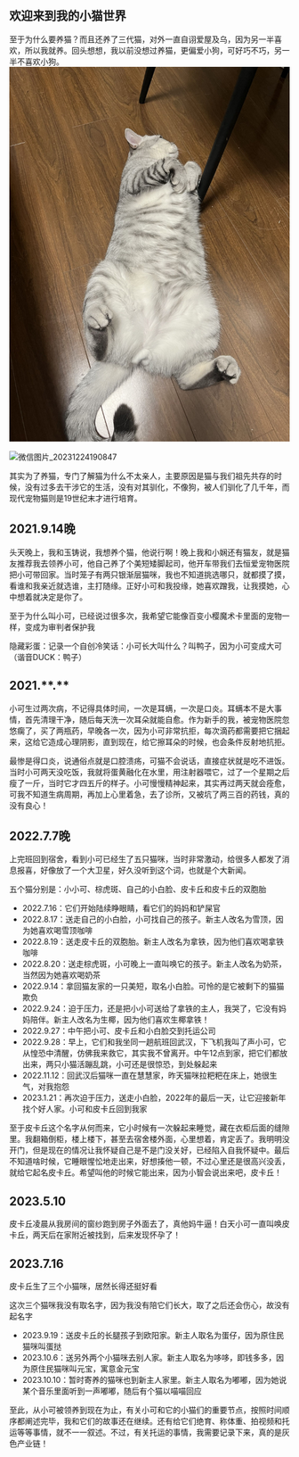 ## 欢迎来到我的小猫世界

至于为什么要养猫？而且还养了三代猫，对外一直自诩爱屋及乌，因为另一半喜欢，所以我就养。回头想想，我以前没想过养猫，更偏爱小狗，可好巧不巧，另一半不喜欢小狗。![foo bar](./small.jpg  "title"   )

![微信图片_20231224190847](../photo/微信图片_20231224190847.jpg)

其实为了养猫，专门了解猫为什么不太亲人，主要原因是猫与我们祖先共存的时候，没有过多去干涉它的生活，没有对其驯化，不像狗，被人们驯化了几千年，而现代宠物猫则是19世纪末才进行培育。

## 2021.9.14晚

头天晚上，我和玉铸说，我想养个猫，他说行啊！晚上我和小娴还有猫友，就是猫友推荐我去领养小可，他自己养了个美短矮脚起司，他开车带我们去恒爱宠物医院把小可带回家。当时笼子有两只银渐层猫咪，我也不知道挑选哪只，就都摸了摸，看谁和我亲近就选谁，主打随缘。正好小可和我投缘，她喜欢蹭我，让我摸她，心中想着就决定是你了。

至于为什么叫小可，已经说过很多次，我希望它能像百变小樱魔术卡里面的宠物一样，变成为审判者保护我

隐藏彩蛋：记录一个自创冷笑话：小可长大叫什么？叫鸭子，因为小可变成大可（谐音DUCK：鸭子）

## 2021.\*\*.\*\*

小可生过两次病，不记得具体时间，一次是耳螨，一次是口炎。耳螨本不是大事情，首先清理干净，随后每天洗一次耳朵就能自愈。作为新手的我，被宠物医院忽悠瘸了，买了两瓶药，早晚各一次，因为小可非常抗拒，每次滴药都需要把它捆起来，这给它造成心理阴影，直到现在，给它擦耳朵的时候，也会条件反射地抗拒。

最惨是得口炎，说通俗点就是口腔溃疡，可猫不会说话，直接症状就是吃不进饭。当时小可两天没吃饭，我就将蛋黄融化在水里，用注射器喂它，过了一个星期之后瘦了一斤，当时它才四五斤的样子。小可慢慢精神起来，其实再过两天就会痊愈，可我不知道生病周期，再加上心里着急，去了诊所，又被坑了两三百的药钱，真的没有良心！

## 2022.7.7晚

上完班回到宿舍，看到小可已经生了五只猫咪，当时非常激动，给很多人都发了消息报喜，好像放了一个大卫星，好久没听到这个词，也就是个大新闻。

五个猫分别是：小小可、棕虎斑、自己的小白脸、皮卡丘和皮卡丘的双胞胎

- 2022.7.16：它们开始陆续睁眼睛，看它们的妈妈和铲屎官
- 2022.8.17：送走自己的小白脸，小可找自己的孩子。新主人改名为雪顶，因为她喜欢喝雪顶咖啡
- 2022.8.19：送走皮卡丘的双胞胎。新主人改名为拿铁，因为他们喜欢喝拿铁咖啡
- 2022.8.20：送走棕虎斑，小可晚上一直叫唤它的孩子。新主人改名为奶茶，当然因为她喜欢喝奶茶
- 2022.9.14：拿回猫友家的一只美短，取名小白脸。可怜的是它被剩下的猫猫欺负
- 2022.9.24：迫于压力，还是把小小可送给了拿铁的主人，我哭了，它没有妈妈陪伴。新主人改名为生椰，因为他们喜欢生椰拿铁！
- 2022.9.27：中午把小可、皮卡丘和小白脸交到托运公司
- 2022.9.28：早上，它们和我坐同一趟航班回武汉，下飞机我叫了声小可，它从惶恐中清醒，仿佛我来救它，其实我不曾离开。中午12点到家，把它们都放出来，两只小猫活蹦乱跳，小可还是很惊恐，到处躲起来
- 2022.11.12：回武汉后猫咪一直在慧慧家，昨天猫咪拉粑粑在床上，她很生气，对我抱怨
- 2023.1.21：再次迫于压力，送走小白脸，2022年的最后一天，让它迎接新年找个好人家。小可和皮卡丘回到我家

至于皮卡丘这个名字从何而来，它小时候有一次躲起来睡觉，藏在衣柜后面的缝隙里。我翻箱倒柜，楼上楼下，甚至去宿舍楼外面，心里想着，肯定丢了。我明明没开门，但是现在的情况让我怀疑自己是不是门没关好，已经陷入自我怀疑中。最后不知道啥时候，它睡眼惺忪地走出来，好想揍他一顿，不过心里还是很高兴没丢，就给它起名皮卡丘。希望叫他的时候它能出来，因为小智会说出来吧，皮卡丘！

## 2023.5.10

皮卡丘凌晨从我房间的窗纱跑到房子外面去了，真他妈牛逼！白天小可一直叫唤皮卡丘，两天后在家附近被找到，后来发现怀孕了！

## 2023.7.16

皮卡丘生了三个小猫咪，居然长得还挺好看

这次三个猫咪我没有取名字，因为我没有陪它们长大，取了之后还会伤心，故没有起名字

- 2023.9.19：送皮卡丘的长腿孩子到欧阳家。新主人取名为蛋仔，因为原住民猫咪叫蛋挞
- 2023.10.6：送另外两个小猫咪去别人家。新主人取名为哆哆，即钱多多，因为原住民猫咪叫元宝，寓意金元宝
- 2023.10.10：暂时寄养的猫咪也到新主人家里。新主人取名为嘟嘟，因为她说某个音乐里面听到一声嘟嘟，随后有个猫以喵喵回应

至此，从小可被领养到现在为止，有关小可和它的小猫们的重要节点，按照时间顺序都阐述完毕，我和它们的故事还在继续。还有给它们绝育、称体重、拍视频和托运等等事情，就不一一叙述。不过，有关托运的事情，我需要记录下来，真的是灰色产业链！